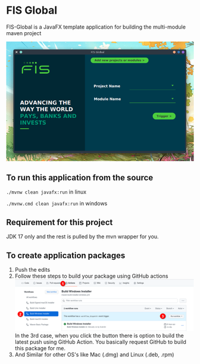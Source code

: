 # FIS Global
 FIS-Global is a JavaFX template application for building the multi-module maven project

 ![](docs/FisGlobal.png)

## To run this application from the source
`./mvnw clean javafx:run` in linux

`./mvnw.cmd clean javafx:run` in windows

## Requirement for this project
JDK 17 only and the rest is pulled by the mvn wrapper for you.

## To create application packages
1. Push the edits
2. Follow these steps to build your package using GitHub actions
![](docs/GitHub-Actions.png)
In the 3rd case, when you click the button there is option to build the latest push using GitHub Action.
You basically request GitHub to build this package for me.
3. And Similar for other OS's like Mac (.dmg) and Linux (.deb, .rpm)

